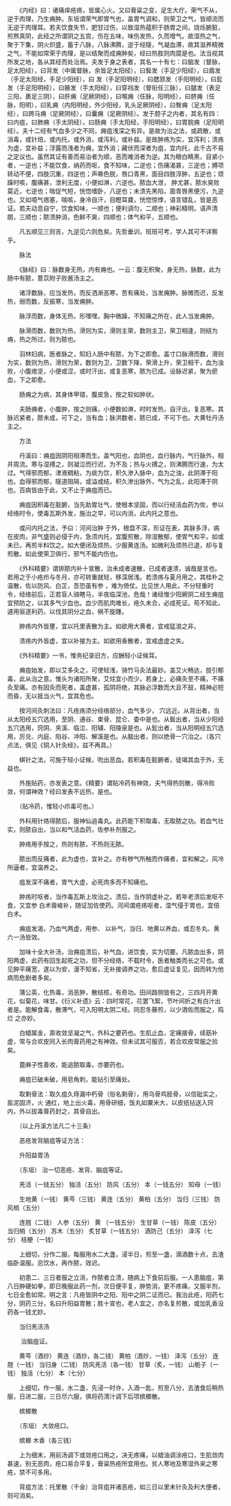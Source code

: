 <!-- { "loadSidebar": true } -->
　　《内经》曰：诸痛痒疮疡，皆属心火。又曰膏粱之变，足生大疔。荣气不从，逆于肉理，乃生痈肿。东垣谓荣气即胃气也，盖胃气调和，则荣卫之气，皆顺流而无逆于肉理耳。若夫饮食失节，肥甘过伤，以致湿热蕴积于肠胃之间，烧烁腑脏，煎熬真阴，此经之所谓阴之五宫，伤在五味，味伤发热，久而增气。故湿热之气，聚于下集，阴火炽盛，蓄于八脉，八脉沸腾，逆于经隧，气凝血滞，故其滋养精微之气，不能如常荣于肉理，是以结聚而成痈肿矣，经曰热胜则肉腐是也。法当视其所发之地，各从其经而处治焉。夫发于身之表者，其名一十有七：曰脑发（督脉，足太阳经），曰背发（中属督脉，余皆足太阳经），曰鬓发（手足少阳经），曰眉发（手足太阳经，手足少阳经），曰 发（手足阳明经），曰腮颔发（手阳明经），曰髭发（手足阳明经），曰腋发（手太阳经），曰穿裆发（督衔任三脉），曰腿发（表足三阳，裹足三阴），曰肝痈（足厥阴经），曰喉痈（任脉，阳明经），曰脐痈（任脉，阳明），曰乳痈（内阳明经，外少阳经，乳头足厥阴经），曰臀痈（足太阳经），曰跨马痈（足厥阴经），曰囊痈（足厥阴经）。发于腔子之内者，其名有四：曰内疽，曰肺痈（手太阴经），曰肠痈（手太阳经，手阳明经），曰胃脘痈（足阳明经）。夫十二经有气血多少之不同，痈疽浅深之有异。是故为治之法，或疏散，或消毒，或针焙，或内托，或外消，或泻利，或补益。是故肿疡为实，宜泻利；溃疡为虚，宜补益；浮露而浅者为痈，宜外消；藏伏而深者为疽，宜内托，此千古不易之定议也。虽然其证有善而易治者为顺，恶而难消者为逆。其为眼白睛黑，目紧小者，一逆也；不能饮食，纳药而呕，食不知味，二逆也；伤痛渴甚，三逆也；膊项转动不便，四肢沉重，四逆也；声嘶色脱，唇口青黑，面目四肢浮肿，五逆也；烦躁时咳，腹痛甚，泄利无度，小便如淋，六逆也。脓血大泄， 肿尤甚，脓水臭败莫近，七逆也；喘促气短，恍惚嗜卧，八逆也；未溃先黑陷，面青唇黑便污，九逆也。又如噫气痞塞，喘咳，身冷自汗，目瞪耳聋，恍惚惊悸，语言错乱，皆是恶证。若夫动息自宁，饮食知味，一顺也；便利调匀，二顺也；神彩精明，语声清朗，三顺也；脓溃肿消，色鲜不臭，四顺也；体气和平，五顺也。

　　凡五顺见三则吉，九逆见六则危矣。先哲垂训，班班可考，学人其可不详察乎。

　　脉法

　　《脉经》曰：脉数身无热，内有痈也。一云：腹无积聚，身无热，脉数，此为肠中有脓，薏苡附子败酱汤主之。

　　诸浮数脉，应当发热，而反洒淅恶寒，苦有痛处，当发痈肿。脉微而迟，反发热，弱而数，反振寒，当发痈肿。

　　脉浮而数，身体无热，形嘿嘿，胸中微躁，不知痛之所在，此人当发痈肿。

　　脉滑而数，数则为热，滑则为实，滑则主荣，数则主卫，荣卫相逢，则结为痈，热之所过，则为脓也。

　　羽林妇病，医者脉之，知妇人肠中有脓，为下之即愈。盖寸口脉滑而数，滑则为实，数则为热，滑则为荣，数则为卫，卫数下降，荣滑上升，荣卫相干，血为浊败，小腹痞坚，小便或涩，或时汗出，或复恶寒，脓为已成。设脉迟紧，聚为瘀血，下之即愈。

　　肠痈之为病，其身体甲错，腹皮急，按之软如肿状。

　　夫肠痈者，小腹肿，按之则痛，小便数如淋，时时发热，自汗出，复恶寒。其脉迟紧者，脓未成，可下之，当有血；脉洪数者，脓已成，不可下也。大黄牡丹汤主之。

　　方法

　　丹溪曰：痈疽因阴阳相滞而生。盖气阳也，血阴也，血行脉内，气行脉外，相并周流。寒与湿搏之，则凝泣而行迟，为不及；热与火搏之，则沸腾而行速，为太过。气得邪而郁，津液稠粘，为痰为饮，积久渗入脉中，血为之浊，此阴滞于阳也。血得邪而郁，隧道阻隔，或溢或结，积久渗出脉外，气为之乱，此阳滞于阴也。百病皆由于此，又不止于痈疽而已。

　　痈疽因积毒在脏腑，当先助胃壮气，使根本坚固，而以行经活血药为佐，参以经络时令，使毒瓦斯外发，施治之早，可以内消，此内托之意也。

　　或问内托之法，予曰：河间治肿 于外，根盘不深，形证在表，其脉多浮，病在皮肉，非气盛则必侵于内，急须内托，宜腹煎散，除湿散郁，使胃气和平。如或未已，再煎半料饮之。如大便闭及烦热，少服黄连汤。如微利及烦热已退，却与复煎散。如此使荣卫俱行，邪气不能内伤也。

　　《外科精要》谓排脓内补十宣散，治未成者速散，已成者速溃，诚哉是言也。若用之于小疮疖与冬月，亦可转重就轻，移深居浅。若溃疡与夏月用之，其桂朴之温散，佐以防风、白芷，吾恐虽有参 ，难为倚仗。比见世人用此，不分轻重时令，经络前后，正若盲人骑瞎马，半夜临深池，危哉！诸经惟少阳厥阴二经生痈疽宜预防之，以其多气少血也。血少而肌肉难长，疮久未合，必成死证。苟不知此，遽用驱逐利药，以伐其阴分之血，祸不旋踵。

　　肿疡内外皆壅，宜以托里表散为主。如欲用大黄者，宜戒猛浪之非。

　　溃疡内外皆虚，宜以补接为主。如欲用香散者，宜戒虚虚之失。

　　《外科精要》一书，惟务纪录旧方，应酬轻小证候耳。

　　痈疽始发，即以艾多灸之，可使轻浅，骑竹马灸法最妙。盖艾火畅达，拔引郁毒，此从治之意。惟头为诸阳所聚，艾炷宜小而少。若身上，必痛灸至不痛，不痛灸至痛。亦有因灸而死者，盖虚甚，孤阴将绝，其脉必浮数而大且不鼓，精神必短而昏，无以抵当火气，宜其危也。

　　按河间灸刺法曰：凡疮疡须分经络部分，血气多少， 穴远近。从背出者，当从太阳经五穴选用，至阴、通谷、束骨、昆仑、委中是也。从鬓出者，当从少阳经五穴选用，窍阴、夹溪、临泣、阳辅、阳陵泉是也。从髭出者，当从阳明经五穴选用，厉兑、内庭、陷谷、冲阳、解溪是也。从脑出者，则以绝骨一穴治之。（各穴点法，俱见《铜人针灸经》，兹不再具。）

　　蜞针之法，可施于轻小证候，吮出恶血。若积毒在脏腑者，徒竭其血于外，无益也。

　　外施贴药，亦发表之意。《精要》谓贴冷药有神效，夫气得热则散，得冷败敛，何谓神效？经曰发表不远热，是也。

　　（贴冷药，惟轻小疖毒可也。）

　　外科用针烙得脓后，服神仙追毒丸。此药能下积取毒，无取脓之功。若血气壮实，则脓自出，当以和气活血药，佐参补剂服之。

　　肿疡用手按之，热则有脓，不热则无脓。

　　脓出而反痛者，此为虚也，宜补之。亦有秽气所触而作痛者，宜和解之。风冷所逼者，宜温养之。

　　疽发深不痛者，胃气大虚，必死肉多而不知痛也。

　　肿疡时呕者，当作毒瓦斯上攻治之。溃后，当作阴虚补之。若年老溃后发呕不食，又宜参 白术膏峻补，随证加佐使药。河间谓疮疡呕者，湿气侵于胃也，宜倍白术。

　　痈疽发渴，乃血气两虚，用参、 以补气，当归、地黄以养血，或忍冬丸、黄 六一汤皆效。

　　加味十全大补汤，治痈疽溃后，补气血，进饮食，实为切要。凡脓血出多，阴阳两虚，此药有回生起死之功，但不分经络，不载时令，医者触类而长之可也。或见肿平痛宽，遂以为安，漫不知省，无补接调养之功，愈后虚证复见，因而转为他病而危剧者多矣。

　　蒲公英，化热毒，消恶肿，散结核，有奇功。田间路侧皆有之，三四月开黄花，似菊花，味甘。《衍义补遗》云：四时常花，花罢飞絮，节叶间折之有白汁出者是。能解食毒，散滞气，可入阳明太阴二经。同忍冬藤煎，以少酒佐而服之，捣烂 之亦妙。

　　白蜡属金，禀收敛坚凝之气，外科之要药也。生肌止血，定痛接骨，续筋补虚，常与合欢皮同入长肉膏药用之有神效。但未试其可服否，若合欢皮常服之验矣。

　　蓖麻子性善收，能追脓取毒，亦要药也。

　　痈疽已破未破，用皂角刺，能钻引至痛处。

　　取剩骨法：取久疽久痔漏中朽骨（俗名剩骨），用乌骨鸡胫骨，以信砒实之，盐泥固济，火 通红，地上出火毒，用骨研细，饭丸如粟米大，以皮纸拈送入窍内，外以拔毒膏药封之，其骨自出。

　　（以上丹溪方法凡二十三条）

　　恶疮发背脑疽等证方法：

　　升阳益胃汤

　　（东垣） 治一切恶疮、发背、脑疽等证。

　　羌活（一钱五分） 独活（五分） 防风（五分） 本（一钱五分） 知母（一钱）

　　生地黄（一钱） 黄芩（三钱） 黄连（五分） 黄柏（五分） 当归（三钱） 防风梢（五分）

　　连翘（二钱） 人参（五分） 黄 （一钱五分） 生甘草（一钱） 陈皮（五分） 当归梢（五分） 苏木（五分） 炙甘草（一钱五分） 酒防己（五分） 泽泻（七分） 桔梗（一钱）

　　上细切，分作二服，每服用水二大盏，浸半日，煎至一盏，滴酒数十点，去渣临卧温服。忌饮水，再作脓，效迟。

　　初患二、三日者服之立消，作脓者立溃，随病上下食前后服。一人患脑疽，第八日肿硬如拳，即日晚服此药一剂，次日便平复，肿势消，更不疼痛，又服半剂，七日全愈如常。明之言：凡疮皆阴中之阳、阳中之阴二证而已。我治此疮，阳药七分，阴药三分，名曰升阳益胃散；胜十宣也，老人宜之，亦名复煎散，或加乳香没药各一钱尤妙。

　　当归羌活汤

　　 治脑疽证。

　　黄芩（酒炒） 黄连（酒炒，各二钱） 黄柏（酒炒，一钱） 泽泻（五分） 连翘（一钱） 当归身（二钱） 防风羌活（各一钱） 甘草（炙，一钱） 山栀子（一钱） 独活（七分） 本（七分）

　　上细切，作一服，水二盏，先浸一时许，入酒一匙，煎至八分，去渣食后稍热服，日进二服，三日尽六服，俱将药清汁调下后项槟榔散。

　　槟榔散

　　（东垣） 大敛疮口。

　　槟榔 木香（各三钱）

　　上为细末，用前汤调下或敛疮口用之，决无疼痛，以蜡油调涂疮口，生肌敛肉甚速，别无恶肉，疮口易合平复，膏粱热疮所宜用也。贫人寒地及寒湿外来之寒疮，禁不可多用。

　　背疽方法：托里散（千金）治背疽并诸恶疮，如三日以里未针灸及利大便者，则可消矣。


